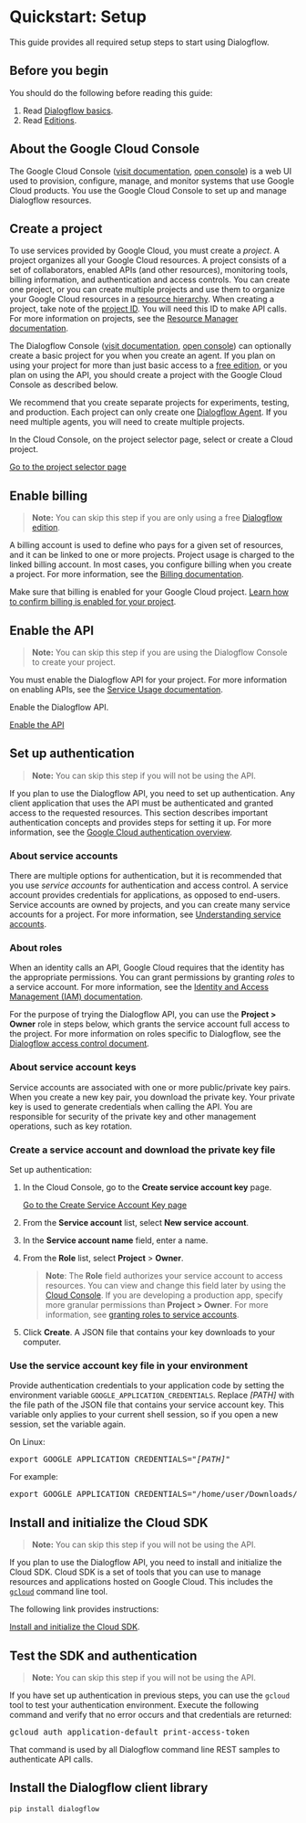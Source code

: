 # Quickstart: Setup

This guide provides all required setup steps to start using Dialogflow.

## Before you begin

You should do the following before reading this guide:

1.  Read [Dialogflow basics](https://cloud.google.com/dialogflow/docs/basics).
2.  Read [Editions](https://cloud.google.com/dialogflow/docs/editions).

## About the Google Cloud Console

The Google Cloud Console ([visit documentation](https://support.google.com/cloud/answer/3465889?hl=en&ref_topic=3340599), [open console](https://console.cloud.google.com/)) is a web UI used to provision, configure, manage, and monitor systems that use Google Cloud products. You use the Google Cloud Console to set up and manage Dialogflow resources.

## Create a project

To use services provided by Google Cloud, you must create a _project_. A project organizes all your Google Cloud resources. A project consists of a set of collaborators, enabled APIs (and other resources), monitoring tools, billing information, and authentication and access controls. You can create one project, or you can create multiple projects and use them to organize your Google Cloud resources in a [resource hierarchy](https://cloud.google.com/resource-manager/docs/cloud-platform-resource-hierarchy). When creating a project, take note of the [project ID](https://cloud.google.com/resource-manager/docs/creating-managing-projects#identifying_projects). You will need this ID to make API calls. For more information on projects, see the [Resource Manager documentation](https://cloud.google.com/resource-manager/docs/creating-managing-projects).

The Dialogflow Console ([visit documentation](https://cloud.google.com/dialogflow/docs/console), [open console](https://dialogflow.cloud.google.com/)) can optionally create a basic project for you when you create an agent. If you plan on using your project for more than just basic access to a [free edition](https://cloud.google.com/dialogflow/docs/editions), or you plan on using the API, you should create a project with the Google Cloud Console as described below.

We recommend that you create separate projects for experiments, testing, and production. Each project can only create one [Dialogflow Agent](https://cloud.google.com/dialogflow/docs/agents-overview). If you need multiple agents, you will need to create multiple projects.

In the Cloud Console, on the project selector page, select or create a Cloud project.

[Go to the project selector page](https://console.cloud.google.com/projectselector2/home/dashboard)

## Enable billing

>**Note:** <span>You can skip this step if you are only using a free [Dialogflow edition](https://cloud.google.com/dialogflow/docs/editions).</span></aside>

A billing account is used to define who pays for a given set of resources, and it can be linked to one or more projects. Project usage is charged to the linked billing account. In most cases, you configure billing when you create a project. For more information, see the [Billing documentation](https://cloud.google.com/billing/docs).

Make sure that billing is enabled for your Google Cloud project. [Learn how to confirm billing is enabled for your project](https://cloud.google.com/billing/docs/how-to/modify-project).

## Enable the API

>**Note:** <span>You can skip this step if you are using the Dialogflow Console to create your project.</span></aside>

You must enable the Dialogflow API for your project. For more information on enabling APIs, see the [Service Usage documentation](https://cloud.google.com/service-usage/docs/enable-disable).

Enable the Dialogflow API.

[Enable the API](https://console.cloud.google.com/flows/enableapi?apiid=dialogflow.googleapis.com)

## Set up authentication

>**Note:** <span>You can skip this step if you will not be using the API.</span></aside>

If you plan to use the Dialogflow API, you need to set up authentication. Any client application that uses the API must be authenticated and granted access to the requested resources. This section describes important authentication concepts and provides steps for setting it up. For more information, see the [Google Cloud authentication overview](https://cloud.google.com/docs/authentication).

### About service accounts

There are multiple options for authentication, but it is recommended that you use _service accounts_ for authentication and access control. A service account provides credentials for applications, as opposed to end-users. Service accounts are owned by projects, and you can create many service accounts for a project. For more information, see [Understanding service accounts](https://cloud.google.com/iam/docs/understanding-service-accounts).

### About roles

When an identity calls an API, Google Cloud requires that the identity has the appropriate permissions. You can grant permissions by granting _roles_ to a service account. For more information, see the [Identity and Access Management (IAM) documentation](https://cloud.google.com/iam/docs/understanding-roles).

For the purpose of trying the Dialogflow API, you can use the **Project > Owner** role in steps below, which grants the service account full access to the project. For more information on roles specific to Dialogflow, see the [Dialogflow access control document](https://cloud.google.com/dialogflow/docs/access-control).

### About service account keys

Service accounts are associated with one or more public/private key pairs. When you create a new key pair, you download the private key. Your private key is used to generate credentials when calling the API. You are responsible for security of the private key and other management operations, such as key rotation.

### Create a service account and download the private key file

Set up authentication:

1.  In the Cloud Console, go to the **Create service account key** page.

    [Go to the Create Service Account Key page](https://console.cloud.google.com/apis/credentials/serviceaccountkey)
2.  From the **Service account** list, select **New service account**.
3.  In the **Service account name** field, enter a name.
4.  From the **Role** list, select **Project** > **Owner**.

    >**Note**: The **Role** field authorizes your service account to access resources. You can view and change this field later by using the [Cloud Console](https://console.cloud.google.com/). If you are developing a production app, specify more granular permissions than **Project > Owner**. For more information, see [granting roles to service accounts](https://cloud.google.com/iam/docs/granting-roles-to-service-accounts).

5.  Click **Create**. A JSON file that contains your key downloads to your computer.

### Use the service account key file in your environment

Provide authentication credentials to your application code by setting the environment variable `GOOGLE_APPLICATION_CREDENTIALS`. Replace <var translate="no">[PATH]</var> with the file path of the JSON file that contains your service account key. This variable only applies to your current shell session, so if you open a new session, set the variable again.

<devsite-selector scope="auto" active="linux-or-macos" ready=""><devsite-tabs role="tablist" connected="">

On Linux:

<pre class="lang-sh" translate="no" dir="ltr" is-upgraded=""><span class="pln">export GOOGLE_APPLICATION_CREDENTIALS</span><span class="pun">=</span><span class="str">"</span><var><span class="str">[PATH]</span></var><span class="str">"</span></pre>

For example:

<pre class="lang-sh" translate="no" dir="ltr" is-upgraded=""><span class="pln">export GOOGLE_APPLICATION_CREDENTIALS</span><span class="pun">=</span><span class="str">"/home/user/Downloads/</span><var><span class="str">my-key</span></var><span class="str">.json"</span></pre>


<section tab="windows" role="tabpanel" aria-labelledby="aria-tab-windows" tabindex="0" id="tabpanel-windows" class="sf-hidden">



</devsite-selector>

## Install and initialize the Cloud SDK

>**Note:** <span>You can skip this step if you will not be using the API.</span></aside>

If you plan to use the Dialogflow API, you need to install and initialize the Cloud SDK. Cloud SDK is a set of tools that you can use to manage resources and applications hosted on Google Cloud. This includes the [`gcloud`](https://cloud.google.com/sdk/gcloud) command line tool.

The following link provides instructions:

[Install and initialize the Cloud SDK](https://cloud.google.com/sdk/docs).

## Test the SDK and authentication

>**Note:** <span>You can skip this step if you will not be using the API.</span></aside>

If you have set up authentication in previous steps, you can use the `gcloud` tool to test your authentication environment. Execute the following command and verify that no error occurs and that credentials are returned:

<devsite-code no-copy="">

<pre translate="no" dir="ltr" is-upgraded="">gcloud auth application-default print-access-token</pre>



That command is used by all Dialogflow command line REST samples to authenticate API calls.

## Install the Dialogflow client library

```
pip install dialogflow
```
